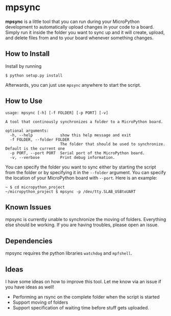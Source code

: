 # mpsync

**mpsync** is a little tool that you can run during your MicroPython development to automatically upload changes in your code to a board. Simply run it inside the folder you want to sync up and it will create, upload, and delete files from and to your board whenever something changes.

## How to Install

Install by running

```
$ python setup.py install
```

Afterwards, you can just use `mpsync` anywhere to start the script.

## How to Use

```
usage: mpsync [-h] [-f FOLDER] [-p PORT] [-v]

A tool that continously synchronizes a folder to a MicroPython board.

optional arguments:
  -h, --help            show this help message and exit
  -f FOLDER, --folder FOLDER
                        The folder that should be used to synchronize. Default is the current one
  -p PORT, --port PORT  Serial port of the MicroPython board.
  -v, --verbose         Print debug information.
```

You can specify the folder you want to sync either by starting the script from the folder or by specifying it in the `--folder` argument. You can specify the location of your MicroPython board with `--port`. Here is an example:

```
~ $ cd micropython_project
~/micropython_project $ mpsync -p /dev/tty.SLAB_USBtoUART
```

## Known Issues

mpsync is currently unable to synchronize the moving of folders. Everything else should be working. If you are having troubles, please open an issue.


## Dependencies

mpsync requires the python libraries `watchdog` and `mpfshell`.

## Ideas

I have some ideas on how to improve this tool. Let me know via an issue if you have ideas as well!

 - Performing an rsync on the complete folder when the script is started
 - Support moving of folders
 - Support specification of waiting time before stuff gets uploaded.
